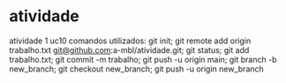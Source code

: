 # atividade
atividade 1 uc10
comandos utilizados: git init; git remote add origin trabalho.txt git@github.com:a-mbl/atividade.git;
git status; git add trabalho.txt; git commit -m trabalho;
git push -u origin main; git branch -b new_branch; git checkout new_branch;
git push -u origin new_branch


